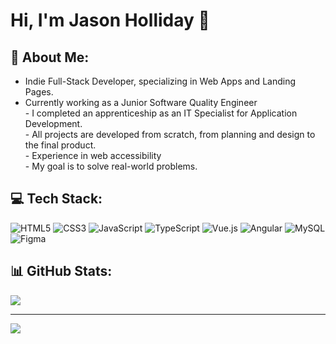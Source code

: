 # Hi, I'm Jason Holliday 👋

## 💫 About Me:
- Indie Full-Stack Developer, specializing in Web Apps and Landing Pages.
- Currently working as a Junior Software Quality Engineer<br>-  I completed an apprenticeship as an IT Specialist for Application Development.<br>- All projects are developed from scratch, from planning and design to the final product.<br>- Experience in web accessibility<br> - My goal is to solve real-world problems.<br>


## 💻 Tech Stack:
![HTML5](https://img.shields.io/badge/html5-%23E34F26.svg?style=for-the-badge&logo=html5&logoColor=white) ![CSS3](https://img.shields.io/badge/css3-%231572B6.svg?style=for-the-badge&logo=css3&logoColor=white) ![JavaScript](https://img.shields.io/badge/javascript-%23323330.svg?style=for-the-badge&logo=javascript&logoColor=%23F7DF1E) ![TypeScript](https://img.shields.io/badge/typescript-%23007ACC.svg?style=for-the-badge&logo=typescript&logoColor=white) ![Vue.js](https://img.shields.io/badge/vue.js-%2335495e.svg?style=for-the-badge&logo=vuedotjs&logoColor=%234FC08D) ![Angular](https://img.shields.io/badge/angular-%23DD0031.svg?style=for-the-badge&logo=angular&logoColor=white) ![MySQL](https://img.shields.io/badge/mysql-4479A1.svg?style=for-the-badge&logo=mysql&logoColor=white) ![Figma](https://img.shields.io/badge/figma-%23F24E1E.svg?style=for-the-badge&logo=figma&logoColor=white)
## 📊 GitHub Stats:
![](https://github-readme-stats.vercel.app/api?username=Jason-Holliday&theme=dark&hide_border=false&include_all_commits=false&count_private=false)<br/>


---
[![](https://visitcount.itsvg.in/api?id=Jason-Holliday&icon=0&color=0)](https://visitcount.itsvg.in)

<!-- Proudly created with GPRM ( https://gprm.itsvg.in ) -->
